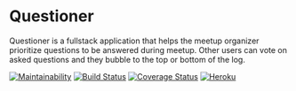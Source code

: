 # Questioner
Questioner​​ is a fullstack application that helps the meetup organizer prioritize  questions to be answered during meetup. Other users can vote on asked questions and they bubble to the top  or bottom of the log. 

 [![Maintainability](https://api.codeclimate.com/v1/badges/a99a88d28ad37a79dbf6/maintainability)](https://codeclimate.com/github/muheebolakunle/Questioner) [![Build Status](https://travis-ci.com/muheebolakunle/Questioner.svg?branch=develop)](https://travis-ci.com/muheebolakunle/Questioner) [![Coverage Status](https://coveralls.io/repos/github/muheebolakunle/Questioner/badge.svg?branch=develop)](https://coveralls.io/github/muheebolakunle/Questioner?branch=develop) [![Heroku](https://heroku-badge.herokuapp.com/?app=kunlexyquestioner&style=flat&svg=1&root=api/v1)](https://kunlexyquestioner.herokuapp.com/api/v1/)
